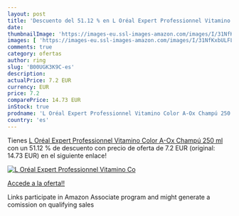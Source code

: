 ```yaml
---
layout: post
title: 'Descuento del 51.12 % en L Oréal Expert Professionnel Vitamino Co'
date: 
thumbnailImage: 'https://images-eu.ssl-images-amazon.com/images/I/31NfKxbULFL._SL200_.jpg'
images: [ 'https://images-eu.ssl-images-amazon.com/images/I/31NfKxbULFL._SL200_.jpg' ]
comments: true
category: ofertas
author: ring
slug: 'B00UGK3K9C-es'
description:
actualPrice: 7.2 EUR
currency: EUR
price: 7.2
comparePrice: 14.73 EUR
inStock: true
prodname: 'L Oréal Expert Professionnel Vitamino Color A-Ox Champú 250 ml'
country: 'es'
---
```


Tienes [L Oréal Expert Professionnel Vitamino Color A-Ox Champú 250 ml](https://www.amazon.es/dp/B00UGK3K9C/?tag=tolees-21) con un 51.12 % de descuento con precio de oferta de 7.2 EUR (original: 14.73 EUR) en el siguiente enlace!

[![L Oréal Expert Professionnel Vitamino Co](https://images-eu.ssl-images-amazon.com/images/I/31NfKxbULFL._SL200_.jpg)](https://www.amazon.es/dp/B00UGK3K9C/?tag=tolees-21)

[Accede a la oferta!!](https://www.amazon.es/dp/B00UGK3K9C/?tag=tolees-21)

Links participate in Amazon Associate program and might generate a comission on qualifying sales


